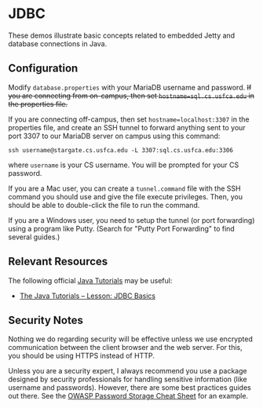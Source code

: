 JDBC
=================================================

These demos illustrate basic concepts related to embedded Jetty and database connections in Java.

## Configuration ##

Modify `database.properties` with your MariaDB username and password. ~~If you
are connecting from on-campus, then set `hostname=sql.cs.usfca.edu` in the
properties file.~~

If you are connecting off-campus, then set `hostname=localhost:3307` in the
properties file, and create an SSH tunnel to forward anything sent to your
port 3307 to our MariaDB server on campus using this command:

```
ssh username@stargate.cs.usfca.edu -L 3307:sql.cs.usfca.edu:3306
```

where `username` is your CS username. You will be prompted for your CS password.

If you are a Mac user, you can create a `tunnel.command` file with the SSH command you should use and give the file execute privileges. Then, you should be able to double-click the file to run the command.

If you are a Windows user, you need to setup the tunnel (or port forwarding) using a program like Putty. (Search for "Putty Port Forwarding" to find several guides.)

## Relevant Resources ##

The following official [Java Tutorials](http://docs.oracle.com/javase/tutorial/index.html) may be useful:

- [The Java Tutorials – Lesson: JDBC Basics](https://docs.oracle.com/javase/tutorial/jdbc/basics/index.html)

## Security Notes ## 

Nothing we do regarding security will be effective unless we use encrypted communication between the client browser and the web server. For this, you should be using HTTPS instead of HTTP.

Unless you are a security expert, I always recommend you use a package designed by security professionals for handling sensitive information (like username and passwords). However, there are some best practices guides out there. See the [OWASP Password Storage Cheat Sheet](https://github.com/OWASP/CheatSheetSeries/blob/master/cheatsheets/Password_Storage_Cheat_Sheet.md) for an example.